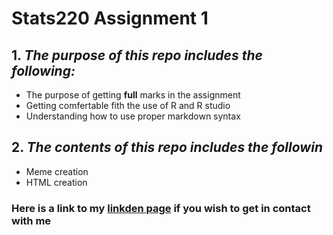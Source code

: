 # Stats220 Assignment 1 
## 1. *The purpose of this repo includes the following:*
  * The purpose of getting **full** marks in the assignment
  * Getting comfertable fith the use of R and R studio
  * Understanding how to use proper markdown syntax

## 2. *The contents of this repo includes the followin*
  * Meme creation
  * HTML creation

### Here is a link to my [linkden page](https://www.linkedin.com/in/vasu-nair-abb2ba220/) if you wish to get in contact with me
